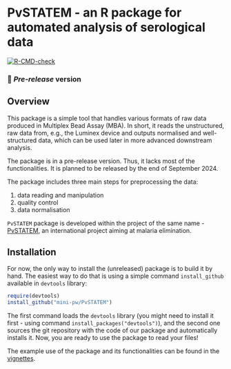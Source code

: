 # PvSTATEM - an R package for automated analysis of serological data

<!-- badges: start -->
[![R-CMD-check](https://github.com/ZetrextJG/PvSTATEM/actions/workflows/R-CMD-check.yaml/badge.svg)](https://github.com/ZetrextJG/PvSTATEM/actions/workflows/R-CMD-check.yaml)
<!-- badges: end -->

### 🔴 *Pre-release* version



## Overview
This package is a simple tool that handles various formats of raw data produced in Multiplex Bead Assay (MBA). In short, it reads the unstructured, raw data from, e.g., the Luminex device and outputs normalised and well-structured data, which can be used later in more advanced downstream analysis.

The package is in a pre-release version. Thus, it lacks most of the functionalities. It is planned to be released by the end of September 2024.

The package includes three main steps for preprocessing the data:

1.  data reading and manipulation
2.  quality control
3.  data normalisation

`PvSTATEM` package is developed within the project of the same name - [PvSTATEM](https://www.pvstatem.eu/), an international project aiming at malaria elimination.

## Installation

For now, the only way to install the (unreleased) package is to build it by hand. The easiest way to do that is using a simple command `install_github` available in `devtools` library:

``` r
require(devtools)
install_github("mini-pw/PvSTATEM")
```

The first command loads the `devtools` library (you might need to install it first - using command `install_packages("devtools")`), and the second one sources the git repository with the code of our package and automatically installs it. Now, you are ready to use the package to read your files! 

The example use of the package and its functionalities can be found in the [vignettes](https://mini-pw.github.io/PvSTATEM/articles/example_script.html).
